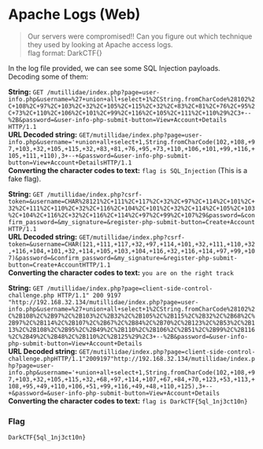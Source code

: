 # Apache Logs (Web)
  
> Our servers were compromised!! Can you figure out which technique they used by looking at Apache access logs.  
> flag format: DarkCTF{}  
  
  
In the log file provided, we can see some SQL Injection payloads.  
Decoding some of them:  
  
**String:** `GET /mutillidae/index.php?page=user-info.php&username=%27+union+all+select+1%2CString.fromCharCode%28102%2C+108%2C+97%2C+103%2C+32%2C+105%2C+115%2C+32%2C+83%2C+81%2C+76%2C+95%2C+73%2C+110%2C+106%2C+101%2C+99%2C+116%2C+105%2C+111%2C+110%29%2C3+--%2B&password=&user-info-php-submit-button=View+Account+Details HTTP/1.1`  
**URL Decoded string:** `GET/mutillidae/index.php?page=user-info.php&username='+union+all+select+1,String.fromCharCode(102,+108,+97,+103,+32,+105,+115,+32,+83,+81,+76,+95,+73,+110,+106,+101,+99,+116,+105,+111,+110),3+--+&password=&user-info-php-submit-button=View+Account+DetailsHTTP/1.1`  
**Converting the character codes to text:** `flag is SQL_Injection` (This is a fake flag).  
  
  
**String:** `GET /mutillidae/index.php?csrf-token=&username=CHAR%28121%2C+111%2C+117%2C+32%2C+97%2C+114%2C+101%2C+32%2C+111%2C+110%2C+32%2C+116%2C+104%2C+101%2C+32%2C+114%2C+105%2C+103%2C+104%2C+116%2C+32%2C+116%2C+114%2C+97%2C+99%2C+107%29&password=&confirm_password=&my_signature=&register-php-submit-button=Create+Account HTTP/1.1`  
**URL Decoded string:** `GET/mutillidae/index.php?csrf-token=&username=CHAR(121,+111,+117,+32,+97,+114,+101,+32,+111,+110,+32,+116,+104,+101,+32,+114,+105,+103,+104,+116,+32,+116,+114,+97,+99,+107)&password=&confirm_password=&my_signature=&register-php-submit-button=Create+AccountHTTP/1.1`  
**Converting the character codes to text:** `you are on the right track`  
  
  
**String:** `GET /mutillidae/index.php?page=client-side-control-challenge.php HTTP/1.1" 200 9197 "http://192.168.32.134/mutillidae/index.php?page=user-info.php&username=%27+union+all+select+1%2CString.fromCharCode%28102%2C%2B108%2C%2B97%2C%2B103%2C%2B32%2C%2B105%2C%2B115%2C%2B32%2C%2B68%2C%2B97%2C%2B114%2C%2B107%2C%2B67%2C%2B84%2C%2B70%2C%2B123%2C%2B53%2C%2B113%2C%2B108%2C%2B95%2C%2B49%2C%2B110%2C%2B106%2C%2B51%2C%2B99%2C%2B116%2C%2B49%2C%2B48%2C%2B110%2C%2B125%29%2C3+--%2B&password=&user-info-php-submit-button=View+Account+Details`  
**URL Decoded string:** `GET/mutillidae/index.php?page=client-side-control-challenge.phpHTTP/1.1"2009197"http://192.168.32.134/mutillidae/index.php?page=user-info.php&username='+union+all+select+1,String.fromCharCode(102,+108,+97,+103,+32,+105,+115,+32,+68,+97,+114,+107,+67,+84,+70,+123,+53,+113,+108,+95,+49,+110,+106,+51,+99,+116,+49,+48,+110,+125),3+--+&password=&user-info-php-submit-button=View+Account+Details`  
**Converting the character codes to text:** `flag is DarkCTF{5ql_1nj3ct10n}`  
  
  
### Flag
`DarkCTF{5ql_1nj3ct10n}`

